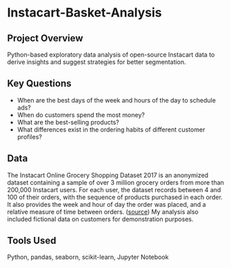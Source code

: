 # Instacart-Basket-Analysis

## Project Overview

Python-based exploratory data analysis of open-source Instacart data to derive insights and suggest strategies for better segmentation.

## Key Questions

* When are the best days of the week and hours of the day to schedule ads?
* When do customers spend the most money?
* What are the best-selling products?
* What differences exist in the ordering habits of different customer profiles?

## Data
The Instacart Online Grocery Shopping Dataset 2017 is an anonymized dataset containing a sample of over 3 million grocery orders from more than 200,000 Instacart users. For each user, the dataset records between 4 and 100 of their orders, with the sequence of products purchased in each order. It also provides the week and hour of day the order was placed, and a relative measure of time between orders. ([source](https://tech.instacart.com/3-million-instacart-orders-open-sourced-d40d29ead6f2))
My analysis also included fictional data on customers for demonstration purposes.
## Tools Used
Python, pandas, seaborn, scikit-learn, Jupyter Notebook
